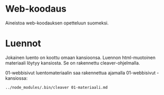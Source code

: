 # Web-koodaus
Aineistoa web-koodauksen opetteluun suomeksi. 

# Luennot
Jokainen luento on koottu omaan kansioonsa. Luennon html-muotoinen materiaali löytyy kansiosta. Se on rakennettu cleaver-ohjelmalla. 

01-webbisivut luentomateriaalin saa rakennettua ajamalla 01-webbisivut -kansiossa:

`../node_modules/.bin/cleaver 01-materiaali.md`

